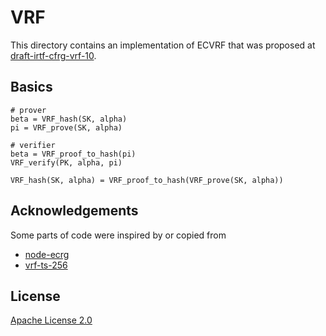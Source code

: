 # VRF

This directory contains an implementation of ECVRF that was proposed at [draft-irtf-cfrg-vrf-10](https://datatracker.ietf.org/doc/html/draft-irtf-cfrg-vrf-10).


## Basics

```
# prover
beta = VRF_hash(SK, alpha)
pi = VRF_prove(SK, alpha)

# verifier
beta = VRF_proof_to_hash(pi)
VRF_verify(PK, alpha, pi)

VRF_hash(SK, alpha) = VRF_proof_to_hash(VRF_prove(SK, alpha))
```


## Acknowledgements

Some parts of code were inspired by or copied from

* [node-ecrg](https://github.com/KenshiTech/node-ecvrf)
* [vrf-ts-256](https://github.com/cbrpunks/vrf-ts-256)


## License

[Apache License 2.0](LICENSE)
